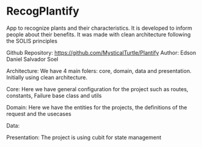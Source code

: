 # RecogPlantify
 App to recognize plants and their characteristics. It is developed to inform people about their benefits.
 It was made with clean architecture following the SOLIS principles

 Github Repository: https://github.com/MysticalTurtle/Plantify
 Author: Edson Daniel Salvador Soel

 Architecture:
 We have 4 main folers: core, domain, data and presentation.
 Initially using clean architecture.

 Core:
 Here we have general configuration for the project such as routes, constants, Failure base class and utils

 Domain:
 Here we have the entities for the projects, the definitions of the request and the usecases

 Data:

 Presentation:
 The project is using cubit for state management

